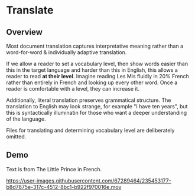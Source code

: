 # Translate

## Overview

Most document translation captures interpretative meaning rather than a word-for-word & individually adaptive translation.

If we allow a reader to set a vocabulary level, then show words easier than this in the target language and harder than this in English, this allows a reader to read **at their level**. Imagine reading Les Mis fluidly in 20% French rather than entirely in French and looking up every other word. Once a reader is comfortable with a level, they can increase it.

Additionally, literal translation preserves grammatical structure. The translation to English may look strange, for example "I have ten years", but this is syntactically illuminatin for those who want a deeper understanding of the language.

Files for translating and determining vocabulary level are deliberately omitted.

## Demo

Text is from The Little Prince in French.

https://user-images.githubusercontent.com/67289464/235453177-b8d7875e-317c-4512-8bc1-b922f970016e.mov
